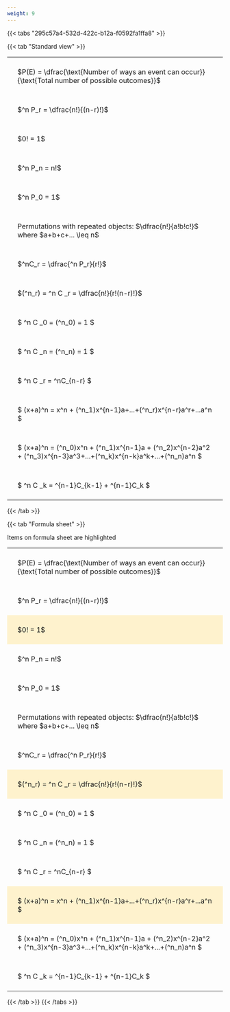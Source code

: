 ```yaml
---
weight: 9
---
```


{{< tabs "295c57a4-532d-422c-b12a-f0592fa1ffa8" >}}

{{< tab "Standard view" >}}

<style type="text/css">
#T_cc1f5 th.col_heading {
  text-align: left;
  font-size: 1em;
}
#T_cc1f5 td {
  text-align: left;
  font-size: 1em;
  padding: 1.5em;
}
</style>
<table id="T_cc1f5">
  <thead>
  </thead>
  <tbody>
    <tr>
      <td id="T_cc1f5_row0_col0" class="data row0 col0" >$P(E) = \dfrac{\text{Number of ways an event can occur}}{\text{Total number of possible outcomes}}$</td>
    </tr>
    <tr>
      <td id="T_cc1f5_row1_col0" class="data row1 col0" >$^n P_r = \dfrac{n!}{(n-r)!}$</td>
    </tr>
    <tr>
      <td id="T_cc1f5_row2_col0" class="data row2 col0" >$0! = 1$</td>
    </tr>
    <tr>
      <td id="T_cc1f5_row3_col0" class="data row3 col0" >$^n P_n = n!$</td>
    </tr>
    <tr>
      <td id="T_cc1f5_row4_col0" class="data row4 col0" >$^n P_0 = 1$</td>
    </tr>
    <tr>
      <td id="T_cc1f5_row5_col0" class="data row5 col0" >Permutations with repeated objects: $\dfrac{n!}{a!b!c!}$ where $a+b+c+... \leq n$</td>
    </tr>
    <tr>
      <td id="T_cc1f5_row6_col0" class="data row6 col0" >$^nC_r = \dfrac{^n P_r}{r!}$</td>
    </tr>
    <tr>
      <td id="T_cc1f5_row7_col0" class="data row7 col0" >$(^n_r) = ^n C _r = \dfrac{n!}{r!(n-r)!}$</td>
    </tr>
    <tr>
      <td id="T_cc1f5_row8_col0" class="data row8 col0" >$ ^n C _0 = (^n_0) = 1 $</td>
    </tr>
    <tr>
      <td id="T_cc1f5_row9_col0" class="data row9 col0" >$ ^n C _n = (^n_n) = 1 $</td>
    </tr>
    <tr>
      <td id="T_cc1f5_row10_col0" class="data row10 col0" >$ ^n C _r = ^nC_{n-r} $</td>
    </tr>
    <tr>
      <td id="T_cc1f5_row11_col0" class="data row11 col0" >$ (x+a)^n = x^n + (^n_1)x^{n-1}a+...+(^n_r)x^{n-r}a^r+...a^n    $</td>
    </tr>
    <tr>
      <td id="T_cc1f5_row12_col0" class="data row12 col0" >$ (x+a)^n = (^n_0)x^n + (^n_1)x^{n-1}a + (^n_2)x^{n-2}a^2 + (^n_3)x^{n-3}a^3+...+(^n_k)x^{n-k}a^k+...+(^n_n)a^n $</td>
    </tr>
    <tr>
      <td id="T_cc1f5_row13_col0" class="data row13 col0" >$ ^n C _k = ^{n-1}C_{k-1} + ^{n-1}C_k $</td>
    </tr>
  </tbody>
</table>
{{< /tab >}}

{{< tab "Formula sheet" >}}

Items on formula sheet are highlighted 
<br>
<style type="text/css">
#T_7b143 th.col_heading {
  text-align: left;
  font-size: 1em;
}
#T_7b143 td {
  text-align: left;
  font-size: 1em;
  padding: 1.5em;
}
#T_7b143_row0_col0, #T_7b143_row1_col0, #T_7b143_row3_col0, #T_7b143_row4_col0, #T_7b143_row5_col0, #T_7b143_row6_col0, #T_7b143_row8_col0, #T_7b143_row9_col0, #T_7b143_row10_col0, #T_7b143_row12_col0, #T_7b143_row13_col0 {
  background-color: rgba(0,0,0,0);
}
#T_7b143_row2_col0, #T_7b143_row7_col0, #T_7b143_row11_col0 {
  background-color: rgba(255,194,10, 0.2);
}
</style>
<table id="T_7b143">
  <thead>
  </thead>
  <tbody>
    <tr>
      <td id="T_7b143_row0_col0" class="data row0 col0" >$P(E) = \dfrac{\text{Number of ways an event can occur}}{\text{Total number of possible outcomes}}$</td>
    </tr>
    <tr>
      <td id="T_7b143_row1_col0" class="data row1 col0" >$^n P_r = \dfrac{n!}{(n-r)!}$</td>
    </tr>
    <tr>
      <td id="T_7b143_row2_col0" class="data row2 col0" >$0! = 1$</td>
    </tr>
    <tr>
      <td id="T_7b143_row3_col0" class="data row3 col0" >$^n P_n = n!$</td>
    </tr>
    <tr>
      <td id="T_7b143_row4_col0" class="data row4 col0" >$^n P_0 = 1$</td>
    </tr>
    <tr>
      <td id="T_7b143_row5_col0" class="data row5 col0" >Permutations with repeated objects: $\dfrac{n!}{a!b!c!}$ where $a+b+c+... \leq n$</td>
    </tr>
    <tr>
      <td id="T_7b143_row6_col0" class="data row6 col0" >$^nC_r = \dfrac{^n P_r}{r!}$</td>
    </tr>
    <tr>
      <td id="T_7b143_row7_col0" class="data row7 col0" >$(^n_r) = ^n C _r = \dfrac{n!}{r!(n-r)!}$</td>
    </tr>
    <tr>
      <td id="T_7b143_row8_col0" class="data row8 col0" >$ ^n C _0 = (^n_0) = 1 $</td>
    </tr>
    <tr>
      <td id="T_7b143_row9_col0" class="data row9 col0" >$ ^n C _n = (^n_n) = 1 $</td>
    </tr>
    <tr>
      <td id="T_7b143_row10_col0" class="data row10 col0" >$ ^n C _r = ^nC_{n-r} $</td>
    </tr>
    <tr>
      <td id="T_7b143_row11_col0" class="data row11 col0" >$ (x+a)^n = x^n + (^n_1)x^{n-1}a+...+(^n_r)x^{n-r}a^r+...a^n    $</td>
    </tr>
    <tr>
      <td id="T_7b143_row12_col0" class="data row12 col0" >$ (x+a)^n = (^n_0)x^n + (^n_1)x^{n-1}a + (^n_2)x^{n-2}a^2 + (^n_3)x^{n-3}a^3+...+(^n_k)x^{n-k}a^k+...+(^n_n)a^n $</td>
    </tr>
    <tr>
      <td id="T_7b143_row13_col0" class="data row13 col0" >$ ^n C _k = ^{n-1}C_{k-1} + ^{n-1}C_k $</td>
    </tr>
  </tbody>
</table>
{{< /tab >}}
{{< /tabs >}}